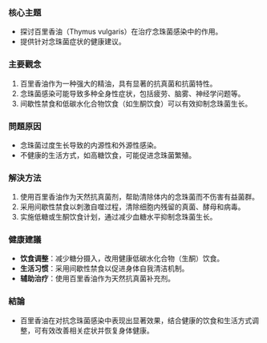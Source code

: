### 核心主題
- 探讨百里香油（Thymus vulgaris）在治疗念珠菌感染中的作用。
- 提供针对念珠菌症状的健康建议。

### 主要觀念
1. 百里香油作为一种强大的精油，具有显著的抗真菌和抗菌特性。
2. 念珠菌感染可能导致多种全身性症状，包括疲劳、脑雾、神经学问题等。
3. 间歇性禁食和低碳水化合物饮食（如生酮饮食）可以有效抑制念珠菌生长。

### 問題原因
- 念珠菌过度生长导致的内源性和外源性感染。
- 不健康的生活方式，如高糖饮食，可能促进念珠菌繁殖。

### 解決方法
1. 使用百里香油作为天然抗真菌剂，帮助清除体内的念珠菌而不伤害有益菌群。
2. 采用间歇性禁食以刺激自噬过程，清除细胞内残留的真菌、酵母和病毒。
3. 实施低糖或生酮饮食计划，通过减少血糖水平抑制念珠菌生长。

### 健康建議
- **饮食调整**：减少糖分摄入，改用健康低碳水化合物（生酮）饮食。
- **生活习惯**：采用间歇性禁食以促进身体自我清洁机制。
- **辅助治疗**：使用百里香油作为天然抗真菌补充剂。

### 結論
- 百里香油在对抗念珠菌感染中表现出显著效果，结合健康的饮食和生活方式调整，可有效改善相关症状并恢复身体健康。